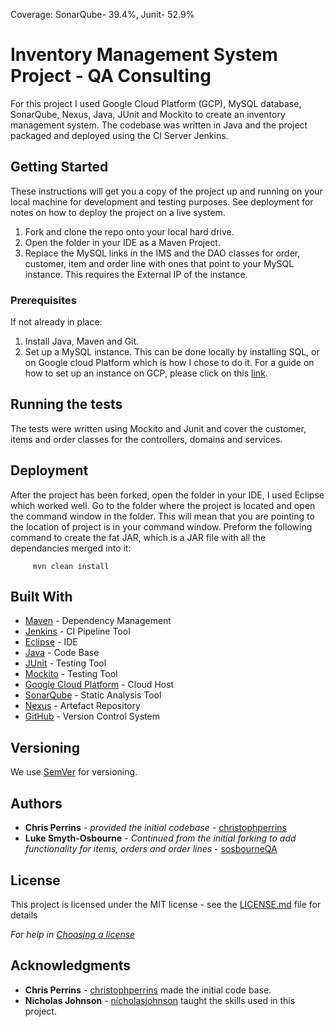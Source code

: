Coverage: SonarQube- 39.4%, Junit- 52.9%
# Inventory Management System Project - QA Consulting 

For this project I used Google Cloud Platform (GCP), MySQL database, SonarQube, Nexus, Java, JUnit and Mockito to create an inventory management system. The codebase was written in Java and the project packaged and deployed using the CI Server Jenkins.

## Getting Started

These instructions will get you a copy of the project up and running on your local machine for development and testing purposes. See deployment for notes on how to deploy the project on a live system.

1. Fork and clone the repo onto your local hard drive.
2. Open the folder in your IDE as a Maven Project.
3. Replace the MySQL links in the IMS and the DAO classes for order, customer, item and order line with ones that point to your MySQL instance. This requires the External IP of the instance.

### Prerequisites

If not already in place:

1. Install Java, Maven and Git.
2. Set up a MySQL instance. This can be done locally by installing SQL, or on Google cloud Platform which is how I chose to do it. For a guide on how to set up an instance on GCP, please click on this [link](https://cloud.google.com/sql/docs/mysql/quickstart).




## Running the tests

The tests were written using Mockito and Junit and cover the customer, items and order classes for the controllers, domains and services.

## Deployment

After the project has been forked, open the folder in your IDE, I used Eclipse which worked well. Go to the folder where the project is located and open the command window in the folder. This will mean that you are pointing to the location of project is in your command window. Preform the following command to create the fat JAR, which is a JAR file with all the dependancies merged into it:

         mvn clean install

## Built With

* [Maven](https://maven.apache.org/) - Dependency Management
* [Jenkins](https://www.jenkins.io/) - CI Pipeline Tool
* [Eclipse](https://www.eclipse.org/) - IDE
* [Java](https://www.java.com/en/download/) - Code Base
* [JUnit](https://junit.org/junit4/) - Testing Tool
* [Mockito](https://site.mockito.org/) - Testing Tool
* [Google Cloud Platform](https://cloud.google.com/) - Cloud Host
* [SonarQube](https://www.sonarqube.org/) - Static Analysis Tool
* [Nexus](https://repository.apache.org/) - Artefact Repository
* [GitHub](https://github.com/) - Version Control System

## Versioning

We use [SemVer](http://semver.org/) for versioning.

## Authors

* **Chris Perrins** - *provided the initial codebase* - [christophperrins](https://github.com/christophperrins)
* **Luke Smyth-Osbourne** - *Continued from the initial forking to add functionality for items, orders and order lines* - [sosbourneQA](https://github.com/sosbourneQA)


## License

This project is licensed under the MIT license - see the [LICENSE.md](LICENSE.md) file for details 

*For help in [Choosing a license](https://choosealicense.com/)*

## Acknowledgments

* **Chris Perrins**  - [christophperrins](https://github.com/christophperrins) made the initial code base.
* **Nicholas Johnson**  - [nicholasjohnson](https://github.com/nickrstewarttds) taught the skills used in this project.


